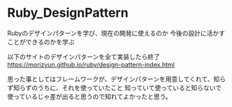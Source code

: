 # Ruby_DesignPattern
Rubyのデザインパターンを学び、現在の開発に使えるのか
今後の設計に活かすことができるのかを学ぶ

以下のサイトのデザインパターンを全て実装したら終了
https://morizyun.github.io/ruby/design-pattern-index.html

思った事としてはフレームワークが、デザインパターンを用意してくれて、知らず知らずのうちに、それを使っていたこと
知っていて使っていると知らないで使っているじゃ差が出ると思うので知れてよかったと思う。
